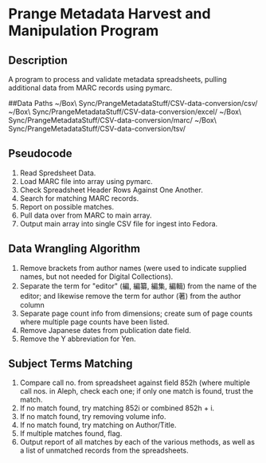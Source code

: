 # Prange Metadata Harvest and Manipulation Program

## Description
A program to process and validate metadata spreadsheets, pulling additional data from MARC records using pymarc.

##Data Paths
    ~/Box\ Sync/PrangeMetadataStuff/CSV-data-conversion/csv/
    ~/Box\ Sync/PrangeMetadataStuff/CSV-data-conversion/excel/
    ~/Box\ Sync/PrangeMetadataStuff/CSV-data-conversion/marc/
    ~/Box\ Sync/PrangeMetadataStuff/CSV-data-conversion/tsv/

## Pseudocode

1. Read Spredsheet Data.
2. Load MARC file into array using pymarc.
3. Check Spreadsheet Header Rows Against One Another.
4. Search for matching MARC records.
5. Report on possible matches.
6. Pull data over from MARC to main array.
7. Output main array into single CSV file for ingest into Fedora.

## Data Wrangling Algorithm
1. Remove brackets from author names (were used to indicate supplied names, but not needed for Digital Collections).
2. Separate the term for "editor" (編, 編纂, 編集, 編輯) from the name of the editor; and likewise remove the term for author (著) from the author column
3. Separate page count info from dimensions; create sum of page counts where multiple page counts have been listed.
4. Remove Japanese dates from publication date field.  
5. Remove the Y abbreviation for Yen.

## Subject Terms Matching
1. Compare call no. from spreadsheet against field 852h (where multiple call nos. in Aleph, check each one; if only one match is found, trust the match.
2. If no match found, try matching 852i or combined 852h + i.
3. If no match found, try removing volume info.
4. If no match found, try matching on Author/Title.
5. If multiple matches found, flag.
6. Output report of all matches by each of the various methods, as well as a list of unmatched records from the spreadsheets.
